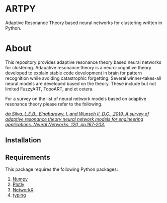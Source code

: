 # ARTPY
Adaptive Resonance Theory based neural networks for clustering written in Python.

# About
This repository provides adaptive resonance theory based neural networks for clustering. Adapative resonance theory is a neuro-cognitive theory developed to explain stable code development in brain for pattern recognition while avoiding catastrophic forgetting. Several winner-takes-all neural models are developed based on the theory. These include but not limited FuzzyART, TopoART, and et cetera.

For a survey on the list of neural network models based on adaptive resonance theory please refer to the following.

*[da Silva, L.E.B., Elnabarawy, I. and Wunsch II, D.C., 2019. A survey of adaptive resonance theory neural network models for engineering applications. Neural Networks, 120, pp.167-203.](https://www.sciencedirect.com/science/article/abs/pii/S0893608019302734)*


## Installation

## Requirements
This package requires the following Python packages:

1) [Numpy](https://numpy.org/)
2) [Plotly](https://plotly.com/python/)
3) [NetworkX](https://networkx.org/)
4) [typing](https://pypi.org/project/typing/)